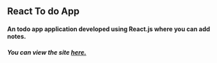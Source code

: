 ## React To do App
#### An todo app application developed using React.js where you can add notes.
##### You can view the site [**here.**](https://to-do-appreactjs.netlify.app/)


